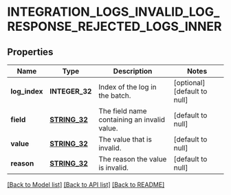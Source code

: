 # INTEGRATION_LOGS_INVALID_LOG_RESPONSE_REJECTED_LOGS_INNER

## Properties
Name | Type | Description | Notes
------------ | ------------- | ------------- | -------------
**log_index** | **INTEGER_32** | Index of the log in the batch. | [optional] [default to null]
**field** | [**STRING_32**](STRING_32.md) | The field name containing an invalid value. | [default to null]
**value** | [**STRING_32**](STRING_32.md) | The value that is invalid. | [default to null]
**reason** | [**STRING_32**](STRING_32.md) | The reason the value is invalid. | [default to null]

[[Back to Model list]](../README.md#documentation-for-models) [[Back to API list]](../README.md#documentation-for-api-endpoints) [[Back to README]](../README.md)


